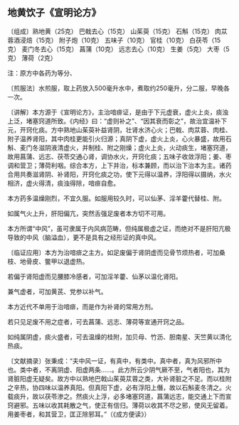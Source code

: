 ## 地黄饮子《宣明论方》

〔组成〕熟地黄（25克） 巴戟去心（15克） 山茱萸（15克） 石斛（15克） 肉苁蓉酒浸焙（15克） 附子炮（10克） 五味子（10克） 官桂（10克） 白茯苓（15克） 麦门冬去心（15克） 菖蒲（10克） 远志去心（10克） 生姜（5克） 大枣（5克） 薄荷（2克）

注：原方中各药为等分、

〔煎服法〕水煎服，取上药放入500毫升水中，煮取约250毫升，分二服，早晚各一次。

〔讲解〕本方源于《宣明论方》，主治喑痱证，是由于下元虚衰，虚火上炎，痰浊上泛，堵塞窍道所致。《内经》曰：“虚则补之”、“因其衰而彰之”，故治宜温补下元，开窍化痰。方中熟地山茱萸补益肾阴，壮肾水济心火；巴戟、肉苁蓉、肉桂、附子温养肾阳，其中肉桂更能引火归源；真阴下虚，虚火上炎，心火暴盛，故用石斛、麦门冬滋阴液清虚火，并制桂、附之刚燥；虚火上炎，火动痰生，堵塞窍道，故用菖蒲、远志、茯苓交通心肾，调协水火，开窍化痰；五味子收敛浮阳；姜、枣调和营卫；薄荷利咽。综合本方，上下并治，标本兼顾，而以治下治本为主。诸药合用共奏滋肾阴、补肾阳，开窍化痰之功，使下元得以温养，浮阳得以摄纳，水火相济，虚火得清，痰浊得除，喑痱自愈。

本方药多温燥刚烈，不宜久服。如服用较久时，可以仙茅、淫羊藿代替桂、附。

如属气火上升，肝阳偏亢，突然舌强足废者本方切不可用。

本方所谓“中风”，虽可隶属于内风病范畴，但纯属极虚之证，而绝对不是肝阳亢极导致的中风（脑溢血），更不是具有之经形证的真中风。

〔临证应用〕本方为治喑痱之主方。如足废偏于肾阴虚而见骨节烦热者，可加桑枝、地骨皮、鳖甲以退虚热。

若偏于肾阳虚而见腰膝冷感者，可加淫羊藿、仙茅以温化肾阳。

兼气虚者，可加黄芪、党参以补气。

本方近代不单用于治喑痱，而是作为补肾的常用方剂。

若只见足废不用之症者，可去菖蒲、远志、薄荷等宣通开窍之品。

如纯属阴虚，痰火盛者，可去温燥的桂附，加贝母、竹沥、胆南星、天竺黄以清化热痰。

〔文献摘录〕张秉成：“夫中风一证，有真中，有类中。真中者，真为风邪所中也。类中者，不离阴虚、阳虚两条……。此方所云少阴气厥不至，气者阳也，其为肾脏阳虚无疑矣。故方中以熟地巴戟山茱萸苁蓉之类，大补肾脏之不足。而以桂附之辛热，协四味以温养真阳。但真阳下虚，必有浮阳上僭，故以石斛麦冬清之。火载痰升，故以茯苓渗之。然痰火上浮，必多堵塞窍道，菖蒲远志，能交通上下而宣窍避邪。五味以收其耗散之气，使正有信归。薄荷以收其不尽之邪，使风无留着。用姜枣者，和其营卫，匡正除邪耳。”（《成方便读》）
